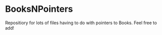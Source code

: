 # BooksNPointers

Repositiory for lots of files having to do with pointers to Books.
Feel free to add!
